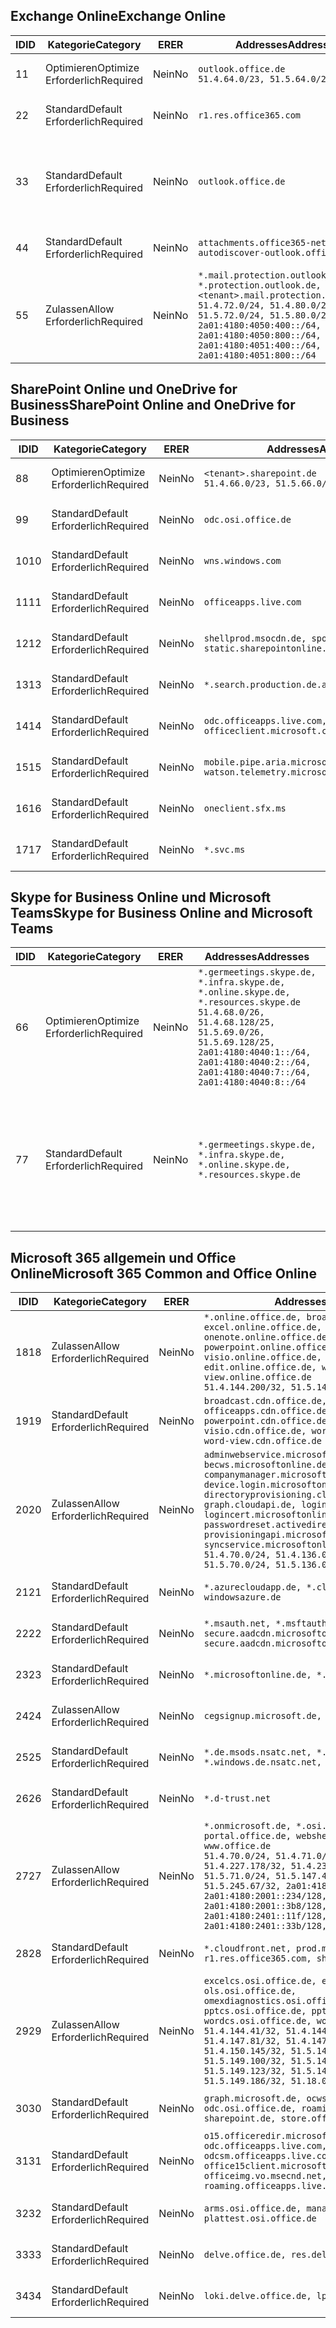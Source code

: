 <!--THIS FILE IS AUTOMATICALLY GENERATED. MANUAL CHANGES WILL BE OVERWRITTEN.-->
<!--Please contact the Office 365 Endpoints team with any questions.-->
<!--Germany endpoints version 2019010700-->
<!--File generated 2019-01-30 08:02:07.6992-->

## <a name="exchange-online"></a><span data-ttu-id="72787-101">Exchange Online</span><span class="sxs-lookup"><span data-stu-id="72787-101">Exchange Online</span></span>

<span data-ttu-id="72787-102">ID</span><span class="sxs-lookup"><span data-stu-id="72787-102">ID</span></span> | <span data-ttu-id="72787-103">Kategorie</span><span class="sxs-lookup"><span data-stu-id="72787-103">Category</span></span> | <span data-ttu-id="72787-104">ER</span><span class="sxs-lookup"><span data-stu-id="72787-104">ER</span></span> | <span data-ttu-id="72787-105">Addresses</span><span class="sxs-lookup"><span data-stu-id="72787-105">Addresses</span></span> | <span data-ttu-id="72787-106">Ports</span><span class="sxs-lookup"><span data-stu-id="72787-106">Ports</span></span>
-- | -------------------- | -- | ------------------------------------------------------------------------------------------------------------------------------------------------------------------------------------------------------------------------------------------------------------ | -------------------------------
<span data-ttu-id="72787-107">1</span><span class="sxs-lookup"><span data-stu-id="72787-107">1</span></span> | <span data-ttu-id="72787-108">Optimieren</span><span class="sxs-lookup"><span data-stu-id="72787-108">Optimize</span></span><BR><span data-ttu-id="72787-109">Erforderlich</span><span class="sxs-lookup"><span data-stu-id="72787-109">Required</span></span> | <span data-ttu-id="72787-110">Nein</span><span class="sxs-lookup"><span data-stu-id="72787-110">No</span></span> | `outlook.office.de`<BR>`51.4.64.0/23, 51.5.64.0/23` | <span data-ttu-id="72787-111">**TCP:** 443, 80</span><span class="sxs-lookup"><span data-stu-id="72787-111">**TCP:** 443, 80</span></span>
<span data-ttu-id="72787-112">2</span><span class="sxs-lookup"><span data-stu-id="72787-112">2</span></span> | <span data-ttu-id="72787-113">Standard</span><span class="sxs-lookup"><span data-stu-id="72787-113">Default</span></span><BR><span data-ttu-id="72787-114">Erforderlich</span><span class="sxs-lookup"><span data-stu-id="72787-114">Required</span></span> | <span data-ttu-id="72787-115">Nein</span><span class="sxs-lookup"><span data-stu-id="72787-115">No</span></span> | `r1.res.office365.com` | <span data-ttu-id="72787-116">**TCP:** 443, 80</span><span class="sxs-lookup"><span data-stu-id="72787-116">**TCP:** 443, 80</span></span>
<span data-ttu-id="72787-117">3</span><span class="sxs-lookup"><span data-stu-id="72787-117">3</span></span> | <span data-ttu-id="72787-118">Standard</span><span class="sxs-lookup"><span data-stu-id="72787-118">Default</span></span><BR><span data-ttu-id="72787-119">Erforderlich</span><span class="sxs-lookup"><span data-stu-id="72787-119">Required</span></span> | <span data-ttu-id="72787-120">Nein</span><span class="sxs-lookup"><span data-stu-id="72787-120">No</span></span> | `outlook.office.de` | <span data-ttu-id="72787-121">**TCP:** 143, 25, 587, 993, 995</span><span class="sxs-lookup"><span data-stu-id="72787-121">**TCP:** 143, 25, 587, 993, 995</span></span>
<span data-ttu-id="72787-122">4</span><span class="sxs-lookup"><span data-stu-id="72787-122">4</span></span> | <span data-ttu-id="72787-123">Standard</span><span class="sxs-lookup"><span data-stu-id="72787-123">Default</span></span><BR><span data-ttu-id="72787-124">Erforderlich</span><span class="sxs-lookup"><span data-stu-id="72787-124">Required</span></span> | <span data-ttu-id="72787-125">Nein</span><span class="sxs-lookup"><span data-stu-id="72787-125">No</span></span> | `attachments.office365-net.de, autodiscover-outlook.office.de` | <span data-ttu-id="72787-126">**TCP:** 443, 80</span><span class="sxs-lookup"><span data-stu-id="72787-126">**TCP:** 443, 80</span></span>
<span data-ttu-id="72787-127">5</span><span class="sxs-lookup"><span data-stu-id="72787-127">5</span></span> | <span data-ttu-id="72787-128">Zulassen</span><span class="sxs-lookup"><span data-stu-id="72787-128">Allow</span></span><BR><span data-ttu-id="72787-129">Erforderlich</span><span class="sxs-lookup"><span data-stu-id="72787-129">Required</span></span> | <span data-ttu-id="72787-130">Nein</span><span class="sxs-lookup"><span data-stu-id="72787-130">No</span></span> | `*.mail.protection.outlook.de, *.protection.outlook.de, <tenant>.mail.protection.outlook.de`<BR>`51.4.72.0/24, 51.4.80.0/27, 51.5.72.0/24, 51.5.80.0/27, 2a01:4180:4050:400::/64, 2a01:4180:4050:800::/64, 2a01:4180:4051:400::/64, 2a01:4180:4051:800::/64` | <span data-ttu-id="72787-131">**TCP:** 25, 443</span><span class="sxs-lookup"><span data-stu-id="72787-131">**TCP:** 25, 443</span></span>

## <a name="sharepoint-online-and-onedrive-for-business"></a><span data-ttu-id="72787-132">SharePoint Online und OneDrive for Business</span><span class="sxs-lookup"><span data-stu-id="72787-132">SharePoint Online and OneDrive for Business</span></span>

<span data-ttu-id="72787-133">ID</span><span class="sxs-lookup"><span data-stu-id="72787-133">ID</span></span> | <span data-ttu-id="72787-134">Kategorie</span><span class="sxs-lookup"><span data-stu-id="72787-134">Category</span></span> | <span data-ttu-id="72787-135">ER</span><span class="sxs-lookup"><span data-stu-id="72787-135">ER</span></span> | <span data-ttu-id="72787-136">Addresses</span><span class="sxs-lookup"><span data-stu-id="72787-136">Addresses</span></span> | <span data-ttu-id="72787-137">Ports</span><span class="sxs-lookup"><span data-stu-id="72787-137">Ports</span></span>
-- | -------------------- | -- | ------------------------------------------------------------------------------ | ----------------
<span data-ttu-id="72787-138">8</span><span class="sxs-lookup"><span data-stu-id="72787-138">8</span></span> | <span data-ttu-id="72787-139">Optimieren</span><span class="sxs-lookup"><span data-stu-id="72787-139">Optimize</span></span><BR><span data-ttu-id="72787-140">Erforderlich</span><span class="sxs-lookup"><span data-stu-id="72787-140">Required</span></span> | <span data-ttu-id="72787-141">Nein</span><span class="sxs-lookup"><span data-stu-id="72787-141">No</span></span> | `<tenant>.sharepoint.de`<BR>`51.4.66.0/23, 51.5.66.0/23` | <span data-ttu-id="72787-142">**TCP:** 443, 80</span><span class="sxs-lookup"><span data-stu-id="72787-142">**TCP:** 443, 80</span></span>
<span data-ttu-id="72787-143">9</span><span class="sxs-lookup"><span data-stu-id="72787-143">9</span></span> | <span data-ttu-id="72787-144">Standard</span><span class="sxs-lookup"><span data-stu-id="72787-144">Default</span></span><BR><span data-ttu-id="72787-145">Erforderlich</span><span class="sxs-lookup"><span data-stu-id="72787-145">Required</span></span> | <span data-ttu-id="72787-146">Nein</span><span class="sxs-lookup"><span data-stu-id="72787-146">No</span></span> | `odc.osi.office.de` | <span data-ttu-id="72787-147">**TCP:** 443, 80</span><span class="sxs-lookup"><span data-stu-id="72787-147">**TCP:** 443, 80</span></span>
<span data-ttu-id="72787-148">10</span><span class="sxs-lookup"><span data-stu-id="72787-148">10</span></span> | <span data-ttu-id="72787-149">Standard</span><span class="sxs-lookup"><span data-stu-id="72787-149">Default</span></span><BR><span data-ttu-id="72787-150">Erforderlich</span><span class="sxs-lookup"><span data-stu-id="72787-150">Required</span></span> | <span data-ttu-id="72787-151">Nein</span><span class="sxs-lookup"><span data-stu-id="72787-151">No</span></span> | `wns.windows.com` | <span data-ttu-id="72787-152">**TCP:** 443, 80</span><span class="sxs-lookup"><span data-stu-id="72787-152">**TCP:** 443, 80</span></span>
<span data-ttu-id="72787-153">11</span><span class="sxs-lookup"><span data-stu-id="72787-153">11</span></span> | <span data-ttu-id="72787-154">Standard</span><span class="sxs-lookup"><span data-stu-id="72787-154">Default</span></span><BR><span data-ttu-id="72787-155">Erforderlich</span><span class="sxs-lookup"><span data-stu-id="72787-155">Required</span></span> | <span data-ttu-id="72787-156">Nein</span><span class="sxs-lookup"><span data-stu-id="72787-156">No</span></span> | `officeapps.live.com` | <span data-ttu-id="72787-157">**TCP:** 443, 80</span><span class="sxs-lookup"><span data-stu-id="72787-157">**TCP:** 443, 80</span></span>
<span data-ttu-id="72787-158">12</span><span class="sxs-lookup"><span data-stu-id="72787-158">12</span></span> | <span data-ttu-id="72787-159">Standard</span><span class="sxs-lookup"><span data-stu-id="72787-159">Default</span></span><BR><span data-ttu-id="72787-160">Erforderlich</span><span class="sxs-lookup"><span data-stu-id="72787-160">Required</span></span> | <span data-ttu-id="72787-161">Nein</span><span class="sxs-lookup"><span data-stu-id="72787-161">No</span></span> | `shellprod.msocdn.de, spoprod-a.akamaihd.net, static.sharepointonline.com` | <span data-ttu-id="72787-162">**TCP:** 443, 80</span><span class="sxs-lookup"><span data-stu-id="72787-162">**TCP:** 443, 80</span></span>
<span data-ttu-id="72787-163">13</span><span class="sxs-lookup"><span data-stu-id="72787-163">13</span></span> | <span data-ttu-id="72787-164">Standard</span><span class="sxs-lookup"><span data-stu-id="72787-164">Default</span></span><BR><span data-ttu-id="72787-165">Erforderlich</span><span class="sxs-lookup"><span data-stu-id="72787-165">Required</span></span> | <span data-ttu-id="72787-166">Nein</span><span class="sxs-lookup"><span data-stu-id="72787-166">No</span></span> | `*.search.production.de.azuretrafficmanager.de` | <span data-ttu-id="72787-167">**TCP:** 443</span><span class="sxs-lookup"><span data-stu-id="72787-167">**TCP:** 443</span></span>
<span data-ttu-id="72787-168">14</span><span class="sxs-lookup"><span data-stu-id="72787-168">14</span></span> | <span data-ttu-id="72787-169">Standard</span><span class="sxs-lookup"><span data-stu-id="72787-169">Default</span></span><BR><span data-ttu-id="72787-170">Erforderlich</span><span class="sxs-lookup"><span data-stu-id="72787-170">Required</span></span> | <span data-ttu-id="72787-171">Nein</span><span class="sxs-lookup"><span data-stu-id="72787-171">No</span></span> | `odc.officeapps.live.com, officeclient.microsoft.com` | <span data-ttu-id="72787-172">**TCP:** 443, 80</span><span class="sxs-lookup"><span data-stu-id="72787-172">**TCP:** 443, 80</span></span>
<span data-ttu-id="72787-173">15</span><span class="sxs-lookup"><span data-stu-id="72787-173">15</span></span> | <span data-ttu-id="72787-174">Standard</span><span class="sxs-lookup"><span data-stu-id="72787-174">Default</span></span><BR><span data-ttu-id="72787-175">Erforderlich</span><span class="sxs-lookup"><span data-stu-id="72787-175">Required</span></span> | <span data-ttu-id="72787-176">Nein</span><span class="sxs-lookup"><span data-stu-id="72787-176">No</span></span> | `mobile.pipe.aria.microsoft.com, ssw.live.com, watson.telemetry.microsoft.com` | <span data-ttu-id="72787-177">**TCP:** 443, 80</span><span class="sxs-lookup"><span data-stu-id="72787-177">**TCP:** 443, 80</span></span>
<span data-ttu-id="72787-178">16</span><span class="sxs-lookup"><span data-stu-id="72787-178">16</span></span> | <span data-ttu-id="72787-179">Standard</span><span class="sxs-lookup"><span data-stu-id="72787-179">Default</span></span><BR><span data-ttu-id="72787-180">Erforderlich</span><span class="sxs-lookup"><span data-stu-id="72787-180">Required</span></span> | <span data-ttu-id="72787-181">Nein</span><span class="sxs-lookup"><span data-stu-id="72787-181">No</span></span> | `oneclient.sfx.ms` | <span data-ttu-id="72787-182">**TCP:** 443, 80</span><span class="sxs-lookup"><span data-stu-id="72787-182">**TCP:** 443, 80</span></span>
<span data-ttu-id="72787-183">17</span><span class="sxs-lookup"><span data-stu-id="72787-183">17</span></span> | <span data-ttu-id="72787-184">Standard</span><span class="sxs-lookup"><span data-stu-id="72787-184">Default</span></span><BR><span data-ttu-id="72787-185">Erforderlich</span><span class="sxs-lookup"><span data-stu-id="72787-185">Required</span></span> | <span data-ttu-id="72787-186">Nein</span><span class="sxs-lookup"><span data-stu-id="72787-186">No</span></span> | `*.svc.ms` | <span data-ttu-id="72787-187">**TCP:** 443, 80</span><span class="sxs-lookup"><span data-stu-id="72787-187">**TCP:** 443, 80</span></span>

## <a name="skype-for-business-online-and-microsoft-teams"></a><span data-ttu-id="72787-188">Skype for Business Online und Microsoft Teams</span><span class="sxs-lookup"><span data-stu-id="72787-188">Skype for Business Online and Microsoft Teams</span></span>

<span data-ttu-id="72787-189">ID</span><span class="sxs-lookup"><span data-stu-id="72787-189">ID</span></span> | <span data-ttu-id="72787-190">Kategorie</span><span class="sxs-lookup"><span data-stu-id="72787-190">Category</span></span> | <span data-ttu-id="72787-191">ER</span><span class="sxs-lookup"><span data-stu-id="72787-191">ER</span></span> | <span data-ttu-id="72787-192">Addresses</span><span class="sxs-lookup"><span data-stu-id="72787-192">Addresses</span></span> | <span data-ttu-id="72787-193">Ports</span><span class="sxs-lookup"><span data-stu-id="72787-193">Ports</span></span>
-- | -------------------- | -- | ----------------------------------------------------------------------------------------------------------------------------------------------------------------------------------------------------------------------------------------------- | --------------------------------------------------
<span data-ttu-id="72787-194">6</span><span class="sxs-lookup"><span data-stu-id="72787-194">6</span></span> | <span data-ttu-id="72787-195">Optimieren</span><span class="sxs-lookup"><span data-stu-id="72787-195">Optimize</span></span><BR><span data-ttu-id="72787-196">Erforderlich</span><span class="sxs-lookup"><span data-stu-id="72787-196">Required</span></span> | <span data-ttu-id="72787-197">Nein</span><span class="sxs-lookup"><span data-stu-id="72787-197">No</span></span> | `*.germeetings.skype.de, *.infra.skype.de, *.online.skype.de, *.resources.skype.de`<BR>`51.4.68.0/26, 51.4.68.128/25, 51.5.69.0/26, 51.5.69.128/25, 2a01:4180:4040:1::/64, 2a01:4180:4040:2::/64, 2a01:4180:4040:7::/64, 2a01:4180:4040:8::/64` | <span data-ttu-id="72787-198">**TCP:** 443, 80</span><span class="sxs-lookup"><span data-stu-id="72787-198">**TCP:** 443, 80</span></span><BR><span data-ttu-id="72787-199">**UDP:** 3478</span><span class="sxs-lookup"><span data-stu-id="72787-199">**UDP:** 3478</span></span>
<span data-ttu-id="72787-200">7</span><span class="sxs-lookup"><span data-stu-id="72787-200">7</span></span> | <span data-ttu-id="72787-201">Standard</span><span class="sxs-lookup"><span data-stu-id="72787-201">Default</span></span><BR><span data-ttu-id="72787-202">Erforderlich</span><span class="sxs-lookup"><span data-stu-id="72787-202">Required</span></span> | <span data-ttu-id="72787-203">Nein</span><span class="sxs-lookup"><span data-stu-id="72787-203">No</span></span> | `*.germeetings.skype.de, *.infra.skype.de, *.online.skype.de, *.resources.skype.de` | <span data-ttu-id="72787-204">**TCP:** 5061, 50000-59999</span><span class="sxs-lookup"><span data-stu-id="72787-204">**TCP:** 5061, 50000-59999</span></span><BR><span data-ttu-id="72787-205">**UDP:** 50000-59999</span><span class="sxs-lookup"><span data-stu-id="72787-205">**UDP:** 50000-59999</span></span>

## <a name="microsoft-365-common-and-office-online"></a><span data-ttu-id="72787-206">Microsoft 365 allgemein und Office Online</span><span class="sxs-lookup"><span data-stu-id="72787-206">Microsoft 365 Common and Office Online</span></span>

<span data-ttu-id="72787-207">ID</span><span class="sxs-lookup"><span data-stu-id="72787-207">ID</span></span> | <span data-ttu-id="72787-208">Kategorie</span><span class="sxs-lookup"><span data-stu-id="72787-208">Category</span></span> | <span data-ttu-id="72787-209">ER</span><span class="sxs-lookup"><span data-stu-id="72787-209">ER</span></span> | <span data-ttu-id="72787-210">Addresses</span><span class="sxs-lookup"><span data-stu-id="72787-210">Addresses</span></span> | <span data-ttu-id="72787-211">Ports</span><span class="sxs-lookup"><span data-stu-id="72787-211">Ports</span></span>
-- | ------------------- | -- | ---------------------------------------------------------------------------------------------------------------------------------------------------------------------------------------------------------------------------------------------------------------------------------------------------------------------------------------------------------------------------------------------------------------------------------------------------------------------------------- | ----------------
<span data-ttu-id="72787-212">18</span><span class="sxs-lookup"><span data-stu-id="72787-212">18</span></span> | <span data-ttu-id="72787-213">Zulassen</span><span class="sxs-lookup"><span data-stu-id="72787-213">Allow</span></span><BR><span data-ttu-id="72787-214">Erforderlich</span><span class="sxs-lookup"><span data-stu-id="72787-214">Required</span></span> | <span data-ttu-id="72787-215">Nein</span><span class="sxs-lookup"><span data-stu-id="72787-215">No</span></span> | `*.online.office.de, broadcast.online.office.de, excel.online.office.de, onenote.online.office.de, powerpoint.online.office.de, visio.online.office.de, word-edit.online.office.de, word-view.online.office.de`<BR>`51.4.144.200/32, 51.5.149.3/32, 51.18.16.0/23` | <span data-ttu-id="72787-216">**TCP:** 443</span><span class="sxs-lookup"><span data-stu-id="72787-216">**TCP:** 443</span></span>
<span data-ttu-id="72787-217">19</span><span class="sxs-lookup"><span data-stu-id="72787-217">19</span></span> | <span data-ttu-id="72787-218">Standard</span><span class="sxs-lookup"><span data-stu-id="72787-218">Default</span></span><BR><span data-ttu-id="72787-219">Erforderlich</span><span class="sxs-lookup"><span data-stu-id="72787-219">Required</span></span> | <span data-ttu-id="72787-220">Nein</span><span class="sxs-lookup"><span data-stu-id="72787-220">No</span></span> | `broadcast.cdn.office.de, excel.cdn.office.de, officeapps.cdn.office.de, onenote.cdn.office.de, powerpoint.cdn.office.de, view.cdn.office.de, visio.cdn.office.de, word-edit.cdn.office.de, word-view.cdn.office.de` | <span data-ttu-id="72787-221">**TCP:** 443</span><span class="sxs-lookup"><span data-stu-id="72787-221">**TCP:** 443</span></span>
<span data-ttu-id="72787-222">20</span><span class="sxs-lookup"><span data-stu-id="72787-222">20</span></span> | <span data-ttu-id="72787-223">Zulassen</span><span class="sxs-lookup"><span data-stu-id="72787-223">Allow</span></span><BR><span data-ttu-id="72787-224">Erforderlich</span><span class="sxs-lookup"><span data-stu-id="72787-224">Required</span></span> | <span data-ttu-id="72787-225">Nein</span><span class="sxs-lookup"><span data-stu-id="72787-225">No</span></span> | `adminwebservice.microsoftonline.de, becws.microsoftonline.de, companymanager.microsoftonline.de, device.login.microsoftonline.de, directoryprovisioning.cloudapi.de, graph.cloudapi.de, login.microsoftonline.de, logincert.microsoftonline.de, pas.cloudapi.de, passwordreset.activedirectory.microsoftazure.de, provisioningapi.microsoftonline.de, syncservice.microsoftonline.de`<BR>`51.4.70.0/24, 51.4.136.0/24, 51.4.144.0/24, 51.5.70.0/24, 51.5.136.0/24, 51.5.144.0/24` | <span data-ttu-id="72787-226">**TCP:** 443, 80</span><span class="sxs-lookup"><span data-stu-id="72787-226">**TCP:** 443, 80</span></span>
<span data-ttu-id="72787-227">21</span><span class="sxs-lookup"><span data-stu-id="72787-227">21</span></span> | <span data-ttu-id="72787-228">Standard</span><span class="sxs-lookup"><span data-stu-id="72787-228">Default</span></span><BR><span data-ttu-id="72787-229">Erforderlich</span><span class="sxs-lookup"><span data-stu-id="72787-229">Required</span></span> | <span data-ttu-id="72787-230">Nein</span><span class="sxs-lookup"><span data-stu-id="72787-230">No</span></span> | `*.azurecloudapp.de, *.cloudapi.de, *.windows.de, windowsazure.de` | <span data-ttu-id="72787-231">**TCP:** 443, 80</span><span class="sxs-lookup"><span data-stu-id="72787-231">**TCP:** 443, 80</span></span>
<span data-ttu-id="72787-232">22</span><span class="sxs-lookup"><span data-stu-id="72787-232">22</span></span> | <span data-ttu-id="72787-233">Standard</span><span class="sxs-lookup"><span data-stu-id="72787-233">Default</span></span><BR><span data-ttu-id="72787-234">Erforderlich</span><span class="sxs-lookup"><span data-stu-id="72787-234">Required</span></span> | <span data-ttu-id="72787-235">Nein</span><span class="sxs-lookup"><span data-stu-id="72787-235">No</span></span> | `*.msauth.net, *.msftauth.net, secure.aadcdn.microsoftonline-p.com, secure.aadcdn.microsoftonline-p.de` | <span data-ttu-id="72787-236">**TCP:** 443, 80</span><span class="sxs-lookup"><span data-stu-id="72787-236">**TCP:** 443, 80</span></span>
<span data-ttu-id="72787-237">23</span><span class="sxs-lookup"><span data-stu-id="72787-237">23</span></span> | <span data-ttu-id="72787-238">Standard</span><span class="sxs-lookup"><span data-stu-id="72787-238">Default</span></span><BR><span data-ttu-id="72787-239">Erforderlich</span><span class="sxs-lookup"><span data-stu-id="72787-239">Required</span></span> | <span data-ttu-id="72787-240">Nein</span><span class="sxs-lookup"><span data-stu-id="72787-240">No</span></span> | `*.microsoftonline.de, *.windows.net` | <span data-ttu-id="72787-241">**TCP:** 443, 80</span><span class="sxs-lookup"><span data-stu-id="72787-241">**TCP:** 443, 80</span></span>
<span data-ttu-id="72787-242">24</span><span class="sxs-lookup"><span data-stu-id="72787-242">24</span></span> | <span data-ttu-id="72787-243">Zulassen</span><span class="sxs-lookup"><span data-stu-id="72787-243">Allow</span></span><BR><span data-ttu-id="72787-244">Erforderlich</span><span class="sxs-lookup"><span data-stu-id="72787-244">Required</span></span> | <span data-ttu-id="72787-245">Nein</span><span class="sxs-lookup"><span data-stu-id="72787-245">No</span></span> | `cegsignup.microsoft.de, negsignup.microsoft.de` | <span data-ttu-id="72787-246">**TCP:** 443, 80</span><span class="sxs-lookup"><span data-stu-id="72787-246">**TCP:** 443, 80</span></span>
<span data-ttu-id="72787-247">25</span><span class="sxs-lookup"><span data-stu-id="72787-247">25</span></span> | <span data-ttu-id="72787-248">Standard</span><span class="sxs-lookup"><span data-stu-id="72787-248">Default</span></span><BR><span data-ttu-id="72787-249">Erforderlich</span><span class="sxs-lookup"><span data-stu-id="72787-249">Required</span></span> | <span data-ttu-id="72787-250">Nein</span><span class="sxs-lookup"><span data-stu-id="72787-250">No</span></span> | `*.de.msods.nsatc.net, *.office.de.akadns.net, *.windows.de.nsatc.net, officehome.msocdn.de` | <span data-ttu-id="72787-251">**TCP:** 443, 80</span><span class="sxs-lookup"><span data-stu-id="72787-251">**TCP:** 443, 80</span></span>
<span data-ttu-id="72787-252">26</span><span class="sxs-lookup"><span data-stu-id="72787-252">26</span></span> | <span data-ttu-id="72787-253">Standard</span><span class="sxs-lookup"><span data-stu-id="72787-253">Default</span></span><BR><span data-ttu-id="72787-254">Erforderlich</span><span class="sxs-lookup"><span data-stu-id="72787-254">Required</span></span> | <span data-ttu-id="72787-255">Nein</span><span class="sxs-lookup"><span data-stu-id="72787-255">No</span></span> | `*.d-trust.net` | <span data-ttu-id="72787-256">**TCP:** 443, 80</span><span class="sxs-lookup"><span data-stu-id="72787-256">**TCP:** 443, 80</span></span>
<span data-ttu-id="72787-257">27</span><span class="sxs-lookup"><span data-stu-id="72787-257">27</span></span> | <span data-ttu-id="72787-258">Zulassen</span><span class="sxs-lookup"><span data-stu-id="72787-258">Allow</span></span><BR><span data-ttu-id="72787-259">Erforderlich</span><span class="sxs-lookup"><span data-stu-id="72787-259">Required</span></span> | <span data-ttu-id="72787-260">Nein</span><span class="sxs-lookup"><span data-stu-id="72787-260">No</span></span> | `*.onmicrosoft.de, *.osi.office.de, office.de, portal.office.de, webshell.suite.office.de, www.office.de`<BR>`51.4.70.0/24, 51.4.71.0/24, 51.4.226.115/32, 51.4.227.178/32, 51.4.230.178/32, 51.5.70.0/24, 51.5.71.0/24, 51.5.147.48/32, 51.5.242.163/32, 51.5.245.67/32, 2a01:4180:2001::92/128, 2a01:4180:2001::234/128, 2a01:4180:2001::3b8/128, 2a01:4180:2401::11f/128, 2a01:4180:2401::33b/128, 2a01:4180:2401::55b/128` | <span data-ttu-id="72787-261">**TCP:** 443, 80</span><span class="sxs-lookup"><span data-stu-id="72787-261">**TCP:** 443, 80</span></span>
<span data-ttu-id="72787-262">28</span><span class="sxs-lookup"><span data-stu-id="72787-262">28</span></span> | <span data-ttu-id="72787-263">Standard</span><span class="sxs-lookup"><span data-stu-id="72787-263">Default</span></span><BR><span data-ttu-id="72787-264">Erforderlich</span><span class="sxs-lookup"><span data-stu-id="72787-264">Required</span></span> | <span data-ttu-id="72787-265">Nein</span><span class="sxs-lookup"><span data-stu-id="72787-265">No</span></span> | `*.cloudfront.net, prod.msocdn.de, r1.res.office365.com, shellprod.msocdn.de` | <span data-ttu-id="72787-266">**TCP:** 443, 80</span><span class="sxs-lookup"><span data-stu-id="72787-266">**TCP:** 443, 80</span></span>
<span data-ttu-id="72787-267">29</span><span class="sxs-lookup"><span data-stu-id="72787-267">29</span></span> | <span data-ttu-id="72787-268">Zulassen</span><span class="sxs-lookup"><span data-stu-id="72787-268">Allow</span></span><BR><span data-ttu-id="72787-269">Erforderlich</span><span class="sxs-lookup"><span data-stu-id="72787-269">Required</span></span> | <span data-ttu-id="72787-270">Nein</span><span class="sxs-lookup"><span data-stu-id="72787-270">No</span></span> | `excelcs.osi.office.de, excelps.osi.office.de, ols.osi.office.de, omexdiagnostics.osi.office.de, pptcs.osi.office.de, pptps.osi.office.de, wordcs.osi.office.de, wordps.osi.office.de`<BR>`51.4.144.41/32, 51.4.144.174/32, 51.4.145.38/32, 51.4.147.81/32, 51.4.147.233/32, 51.4.148.12/32, 51.4.150.145/32, 51.5.147.242/32, 51.5.149.100/32, 51.5.149.119/32, 51.5.149.123/32, 51.5.149.180/32, 51.5.149.186/32, 51.18.0.0/21` | <span data-ttu-id="72787-271">**TCP:** 443, 80</span><span class="sxs-lookup"><span data-stu-id="72787-271">**TCP:** 443, 80</span></span>
<span data-ttu-id="72787-272">30</span><span class="sxs-lookup"><span data-stu-id="72787-272">30</span></span> | <span data-ttu-id="72787-273">Standard</span><span class="sxs-lookup"><span data-stu-id="72787-273">Default</span></span><BR><span data-ttu-id="72787-274">Erforderlich</span><span class="sxs-lookup"><span data-stu-id="72787-274">Required</span></span> | <span data-ttu-id="72787-275">Nein</span><span class="sxs-lookup"><span data-stu-id="72787-275">No</span></span> | `graph.microsoft.de, ocws.osi.office.de, odc.osi.office.de, roaming.osi.office.de, sharepoint.de, store.office.de` | <span data-ttu-id="72787-276">**TCP:** 443, 80</span><span class="sxs-lookup"><span data-stu-id="72787-276">**TCP:** 443, 80</span></span>
<span data-ttu-id="72787-277">31</span><span class="sxs-lookup"><span data-stu-id="72787-277">31</span></span> | <span data-ttu-id="72787-278">Standard</span><span class="sxs-lookup"><span data-stu-id="72787-278">Default</span></span><BR><span data-ttu-id="72787-279">Erforderlich</span><span class="sxs-lookup"><span data-stu-id="72787-279">Required</span></span> | <span data-ttu-id="72787-280">Nein</span><span class="sxs-lookup"><span data-stu-id="72787-280">No</span></span> | `o15.officeredir.microsoft.com, odc.officeapps.live.com, odcsm.officeapps.live.com, office.microsoft.com, office15client.microsoft.com, officeimg.vo.msecnd.net, roaming.officeapps.live.com` | <span data-ttu-id="72787-281">**TCP:** 443, 80</span><span class="sxs-lookup"><span data-stu-id="72787-281">**TCP:** 443, 80</span></span>
<span data-ttu-id="72787-282">32</span><span class="sxs-lookup"><span data-stu-id="72787-282">32</span></span> | <span data-ttu-id="72787-283">Standard</span><span class="sxs-lookup"><span data-stu-id="72787-283">Default</span></span><BR><span data-ttu-id="72787-284">Erforderlich</span><span class="sxs-lookup"><span data-stu-id="72787-284">Required</span></span> | <span data-ttu-id="72787-285">Nein</span><span class="sxs-lookup"><span data-stu-id="72787-285">No</span></span> | `arms.osi.office.de, manage.osi.office.de, plattest.osi.office.de` | <span data-ttu-id="72787-286">**TCP:** 443, 80</span><span class="sxs-lookup"><span data-stu-id="72787-286">**TCP:** 443, 80</span></span>
<span data-ttu-id="72787-287">33</span><span class="sxs-lookup"><span data-stu-id="72787-287">33</span></span> | <span data-ttu-id="72787-288">Standard</span><span class="sxs-lookup"><span data-stu-id="72787-288">Default</span></span><BR><span data-ttu-id="72787-289">Erforderlich</span><span class="sxs-lookup"><span data-stu-id="72787-289">Required</span></span> | <span data-ttu-id="72787-290">Nein</span><span class="sxs-lookup"><span data-stu-id="72787-290">No</span></span> | `delve.office.de, res.delve.office.com` | <span data-ttu-id="72787-291">**TCP:** 443</span><span class="sxs-lookup"><span data-stu-id="72787-291">**TCP:** 443</span></span>
<span data-ttu-id="72787-292">34</span><span class="sxs-lookup"><span data-stu-id="72787-292">34</span></span> | <span data-ttu-id="72787-293">Standard</span><span class="sxs-lookup"><span data-stu-id="72787-293">Default</span></span><BR><span data-ttu-id="72787-294">Erforderlich</span><span class="sxs-lookup"><span data-stu-id="72787-294">Required</span></span> | <span data-ttu-id="72787-295">Nein</span><span class="sxs-lookup"><span data-stu-id="72787-295">No</span></span> | `loki.delve.office.de, lpcres.delve.office.com` | <span data-ttu-id="72787-296">**TCP:** 443</span><span class="sxs-lookup"><span data-stu-id="72787-296">**TCP:** 443</span></span>
